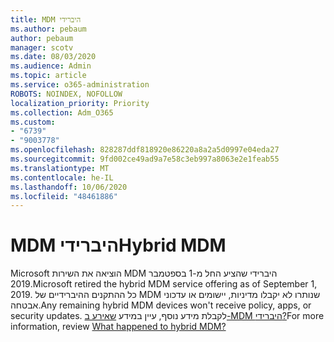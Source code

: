 ```yaml
---
title: MDM היברידי
ms.author: pebaum
author: pebaum
manager: scotv
ms.date: 08/03/2020
ms.audience: Admin
ms.topic: article
ms.service: o365-administration
ROBOTS: NOINDEX, NOFOLLOW
localization_priority: Priority
ms.collection: Adm_O365
ms.custom:
- "6739"
- "9003778"
ms.openlocfilehash: 828287ddf818920e86220a8a2a5d0997e04eda27
ms.sourcegitcommit: 9fd002ce49ad9a7e58c3eb997a8063e2e1feab55
ms.translationtype: MT
ms.contentlocale: he-IL
ms.lasthandoff: 10/06/2020
ms.locfileid: "48461886"
---
```

# <a name="hybrid-mdm"></a><span data-ttu-id="12a78-102">MDM היברידי</span><span class="sxs-lookup"><span data-stu-id="12a78-102">Hybrid MDM</span></span>

<span data-ttu-id="12a78-103">Microsoft הוציאה את השירות MDM היברידי שהציע החל מ-1 בספטמבר 2019.</span><span class="sxs-lookup"><span data-stu-id="12a78-103">Microsoft retired the hybrid MDM service offering as of September 1, 2019.</span></span> <span data-ttu-id="12a78-104">כל ההתקנים ההיברידיים של MDM שנותרו לא יקבלו מדיניות, יישומים או עדכוני אבטחה.</span><span class="sxs-lookup"><span data-stu-id="12a78-104">Any remaining hybrid MDM devices won't receive policy, apps, or security updates.</span></span> <span data-ttu-id="12a78-105">לקבלת מידע נוסף, עיין במידע [שאירע ב-MDM היברידי?](https://docs.microsoft.com/configmgr/mdm/understand/what-happened-to-hybrid)</span><span class="sxs-lookup"><span data-stu-id="12a78-105">For more information, review [What happened to hybrid MDM?](https://docs.microsoft.com/configmgr/mdm/understand/what-happened-to-hybrid)</span></span>